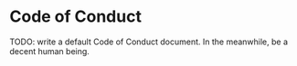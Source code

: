 # Code of Conduct

TODO: write a default Code of Conduct document. In the meanwhile, be a decent human being.

